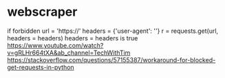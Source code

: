 # webscraper
if forbidden
  url = 'https://<url>'
  headers = {'user-agent': '<find in network in dev console of web page>'}
  r = requests.get(url, headers = headers)
    headers = headers is true
https://www.youtube.com/watch?v=gRLHr664tXA&ab_channel=TechWithTim
https://stackoverflow.com/questions/57155387/workaround-for-blocked-get-requests-in-python
